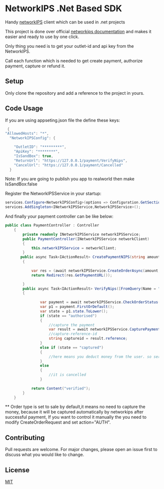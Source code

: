 # NetworkIPS .Net Based SDK

Handy [networkIPS](https://www.network.ae/en/contents/listing/payment-solutions) client which can be used in .net projects

This project is done over official  [networkips documentation](https://docs.ngenius-payments.com/reference#hosted-payment-page) and makes it easier and ready to use by one click.

Only thing you need is to get your outlet-id and api key from the NetworkIPS.

Call each function which is needed to get create payment, authorize payment, capture or refund it.

## Setup

Only clone the repository and add a reference to the project in yours.

## Code Usage

If you are using appseting.json file the define these keys:

```c#
 {
"AllowedHosts": "*",
  "NetworkIPSConfig": {

    "OutletID": "*********",
    "ApiKey": "********",
    "IsSandBox": true,
    "ReturnUrl": "https://127.0.0.1/payment/VerifyNips",
    "CancelUrl": "https://127.0.0.1/payment/Cancelled"
  }
```

Note: If you are going to publish you app to realworld then make IsSandBox:false

Register the NetworkIPSService in your startup:

```c#
services.Configure<NetworkIPSConfig>(options => Configuration.GetSection("NetworkIPSConfig").Bind(options));
services.AddSingleton<INetworkIPSService,NetworkIPSService>();
```

And finally your payment controller can be like below:
```c#
public class PaymentController : Controller
    {
        private readonly INetworkIPSService networkIPSService;
        public PaymentController(INetworkIPSService networkClient)
        {
            this.networkIPSService = networkClient;
        }
       public async Task<IActionResult> CreatePaymentNIPS(string amount, string pid)
        {
            
            var res = (await networkIPSService.CreateOrderAsync(amount, "smsoftbpt@gmail.com", new Dictionary<string, string>() { { "pid", pid } }));
            return Redirect(res.GetPaymentURL());

        }
        public async Task<IActionResult> VerifyNips([FromQuery(Name = "ref")] string referenceID, string pid)
        {
            
                var payment = await networkIPSService.CheckOrderStatus(referenceID);
                var p1 = payment.FirstOrDefault();
                var state = p1.state.ToLower();
                if (state == "authorised")
                {
                    //capture the payment
                    var result = await networkIPSService.CapturePaymentAsync(payment[0].orderReference, payment[0].GetPaymentID(), payment[0].amount.GetFormatedValue());
                    //capture-reference-id
                    string captureid = result.reference;
                }
                else if (state == "captured")
                {
                    //here means you deduct money from the user. so serve his service
                }
                else
                {
                    //it is cancelled
                }
          
            return Content("verified");
        }
    }
```

** Order type is set to sale by default,it means no need to capture the money, because it will be captured automatically by networkips after successful payment,
If you want to control it manually the you need to modify CreateOrderRequest and set action="AUTH".

## Contributing
Pull requests are welcome. For major changes, please open an issue first to discuss what you would like to change.


## License
[MIT](https://choosealicense.com/licenses/mit/)
